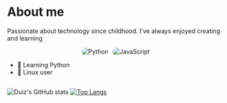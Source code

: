 # About me

Passionate about technology since childhood. I've always enjoyed creating and learning

<div style="display: flex; justify-content: center; gap: 10px;">
    <div style="border-radius: 20px; overflow: hidden;">
        <img src="https://img.shields.io/badge/Python-3776AB?style=for-the-badge&logo=python&logoColor=white" alt="Python">
    </div>
    <div style="border-radius: 20px; overflow: hidden;">
        <img src="https://img.shields.io/badge/JavaScript-F7DF1E?style=for-the-badge&logo=javascript&logoColor=black" alt="JavaScript">
    </div>
</div>

<div>
    <ul>
        <li>🐍 Learning Python
        <li>🐧 Linux user 
    </ul>    
</div>

##
![Duiz's GitHub stats](https://github-readme-stats.vercel.app/api?username=duizz&show_icons=true&theme=discord_old_blurple)
[![Top Langs](https://github-readme-stats.vercel.app/api/top-langs/?username=duizz&theme=discord_old_blurple)](https://github.com/duizz)

